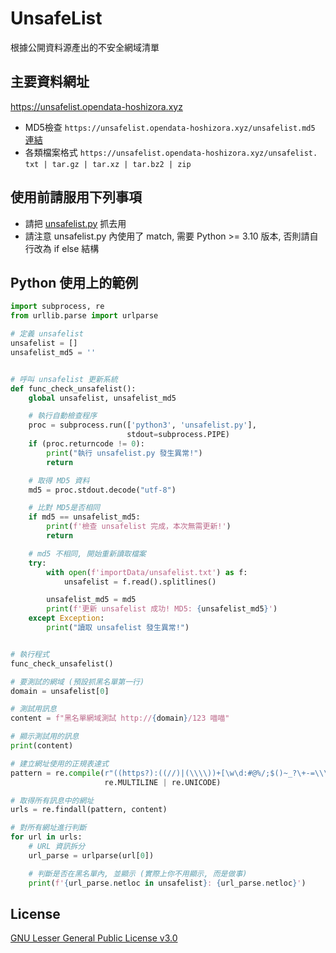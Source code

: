 # UnsafeList
根據公開資料源產出的不安全網域清單

## 主要資料網址
https://unsafelist.opendata-hoshizora.xyz

* MD5檢查 `https://unsafelist.opendata-hoshizora.xyz/unsafelist.md5` [連結](https://unsafelist.opendata-hoshizora.xyz/unsafelist.md5)
* 各類檔案格式 `https://unsafelist.opendata-hoshizora.xyz/unsafelist.` `txt | tar.gz | tar.xz | tar.bz2 | zip`

## 使用前請服用下列事項
* 請把 [unsafelist.py](https://github.com/HoshizoraProject/OpenData/blob/main/unsafelist/unsafelist.py) 抓去用
* 請注意 unsafelist.py 內使用了 match, 需要 Python >= 3.10 版本, 否則請自行改為 if else 結構

## Python 使用上的範例
```python
import subprocess, re
from urllib.parse import urlparse

# 定義 unsafelist
unsafelist = []
unsafelist_md5 = ''


# 呼叫 unsafelist 更新系統
def func_check_unsafelist():
    global unsafelist, unsafelist_md5

    # 執行自動檢查程序
    proc = subprocess.run(['python3', 'unsafelist.py'],
                          stdout=subprocess.PIPE)
    if (proc.returncode != 0):
        print("執行 unsafelist.py 發生異常!")
        return

    # 取得 MD5 資料
    md5 = proc.stdout.decode("utf-8")

    # 比對 MD5是否相同
    if md5 == unsafelist_md5:
        print(f'檢查 unsafelist 完成，本次無需更新!')
        return

    # md5 不相同, 開始重新讀取檔案
    try:
        with open(f'importData/unsafelist.txt') as f:
            unsafelist = f.read().splitlines()

        unsafelist_md5 = md5
        print(f'更新 unsafelist 成功! MD5: {unsafelist_md5}')
    except Exception:
        print("讀取 unsafelist 發生異常!")


# 執行程式
func_check_unsafelist()

# 要測試的網域 (預設抓黑名單第一行)
domain = unsafelist[0]

# 測試用訊息
content = f"黑名單網域測試 http://{domain}/123 喵喵"

# 顯示測試用的訊息
print(content)

# 建立網址使用的正規表達式
pattern = re.compile(r"((https?):((//)|(\\\\))+[\w\d:#@%/;$()~_?\+-=\\\.&]*)",
                     re.MULTILINE | re.UNICODE)

# 取得所有訊息中的網址
urls = re.findall(pattern, content)

# 對所有網址進行判斷
for url in urls:
    # URL 資訊拆分
    url_parse = urlparse(url[0])

    # 判斷是否在黑名單內, 並顯示 (實際上你不用顯示, 而是做事)
    print(f'{url_parse.netloc in unsafelist}: {url_parse.netloc}')

```
## License
[GNU Lesser General Public License v3.0](https://www.gnu.org/licenses/lgpl-3.0.en.html)
